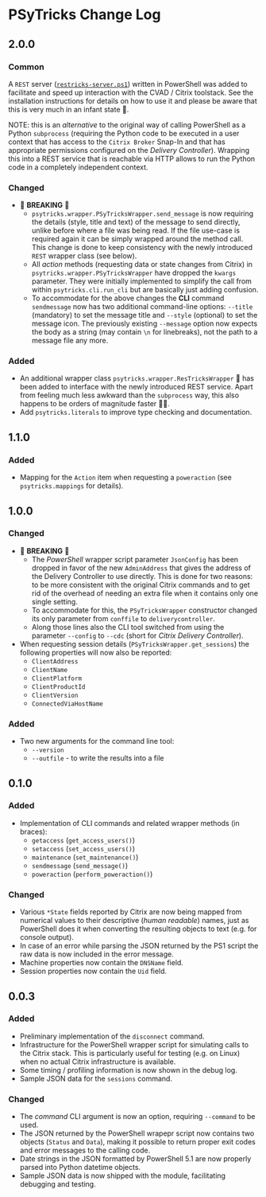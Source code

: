 # PSyTricks Change Log

<!-- markdownlint-disable MD024 (no-duplicate-header) -->

## 2.0.0

### Common

A `REST` server ([`restricks-server.ps1`][restricks]) written in PowerShell was
added to facilitate and speed up interaction with the CVAD / Citrix toolstack.
See the installation instructions for details on how to use it and please be
aware that this is very much in an infant state 🍼.

NOTE: this is an *alternative* to the original way of calling PowerShell as a
Python `subprocess` (requiring the Python code to be executed in a user context
that has access to the `Citrix Broker` Snap-In and that has appropriate
permissions configured on the *Delivery Controller*). Wrapping this into a REST
service that is reachable via HTTP allows to run the Python code in a completely
independent context.

### Changed

* 🧨 **BREAKING** 🧨
  * `psytricks.wrapper.PSyTricksWrapper.send_message` is now requiring the
    details (style, title and text) of the message to send directly, unlike
    before where a file was being read. If the file use-case is required again
    it can be simply wrapped around the method call. This change is done to
    keep consistency with the newly introduced `REST` wrapper class (see below).
  * All *action* methods (requesting data or state changes from Citrix) in
    `psytricks.wrapper.PSyTricksWrapper` have dropped the `kwargs` parameter.
    They were initially implemented to simplify the call from within
    `psytricks.cli.run_cli` but are basically just adding confusion.
  * To accommodate for the above changes the **CLI** command `sendmessage` now
    has two additional command-line options: `--title` (mandatory) to set the
    message title and `--style` (optional) to set the message icon. The
    previously existing `--message` option now expects the body as a string (may
    contain `\n` for linebreaks), not the path to a message file any more.

### Added

* An additional wrapper class `psytricks.wrapper.ResTricksWrapper` 🎪 has been
  added to interface with the newly introduced REST service. Apart from feeling
  much less awkward than the `subprocess` way, this also happens to be orders of
  magnitude faster 🎢🎡.
* Add `psytricks.literals` to improve type checking and documentation.

## 1.1.0

### Added

* Mapping for the `Action` item when requesting a `poweraction` (see
  `psytricks.mappings` for details).

## 1.0.0

### Changed

* 🧨 **BREAKING** 🧨
  * The *PowerShell* wrapper script parameter `JsonConfig` has been dropped in
    favor of the new `AdminAddress` that gives the address of the Delivery
    Controller to use directly. This is done for two reasons: to be more
    consistent with the original Citrix commands and to get rid of the overhead
    of needing an extra file when it contains only one single setting.
  * To accommodate for this, the `PSyTricksWrapper` constructor changed its
    only parameter from `conffile` to `deliverycontroller`.
  * Along those lines also the CLI tool switched from using the parameter
    `--config` to `--cdc` (short for *Citrix Delivery Controller*).
* When requesting session details (`PSyTricksWrapper.get_sessions`) the
  following properties will now also be reported:
  * `ClientAddress`
  * `ClientName`
  * `ClientPlatform`
  * `ClientProductId`
  * `ClientVersion`
  * `ConnectedViaHostName`

### Added

* Two new arguments for the command line tool:
  * `--version`
  * `--outfile` - to write the results into a file

## 0.1.0

### Added

* Implementation of CLI commands and related wrapper methods (in braces):
  * `getaccess` (`get_access_users()`)
  * `setaccess` (`set_access_users()`)
  * `maintenance` (`set_maintenance()`)
  * `sendmessage` (`send_message()`)
  * `poweraction` (`perform_poweraction()`)

### Changed

* Various `*State` fields reported by Citrix are now being mapped from numerical
  values to their descriptive (*human readable*) names, just as PowerShell does
  it when converting the resulting objects to text (e.g. for console output).
* In case of an error while parsing the JSON returned by the PS1 script the raw
  data is now included in the error message.
* Machine properties now contain the `DNSName` field.
* Session properties now contain the `Uid` field.

## 0.0.3

### Added

* Preliminary implementation of the `disconnect` command.
* Infrastructure for the PowerShell wrapper script for simulating calls to the
  Citrix stack. This is particularly useful for testing (e.g. on Linux) when no
  actual Citrix infrastructure is available.
* Some timing / profiling information is now shown in the debug log.
* Sample JSON data for the `sessions` command.

### Changed

* The *command* CLI argument is now an option, requiring `--command` to be used.
* The JSON returned by the PowerShell wrapepr script now contains two objects
  (`Status` and `Data`), making it possible to return proper exit codes and
  error messages to the calling code.
* Date strings in the JSON formatted by PowerShell 5.1 are now properly parsed
  into Python datetime objects.
* Sample JSON data is now shipped with the module, facilitating debugging and
  testing.

[restricks]: https://github.com/imcf/psytricks/tree/main/src/psytricks/ps1scripts
